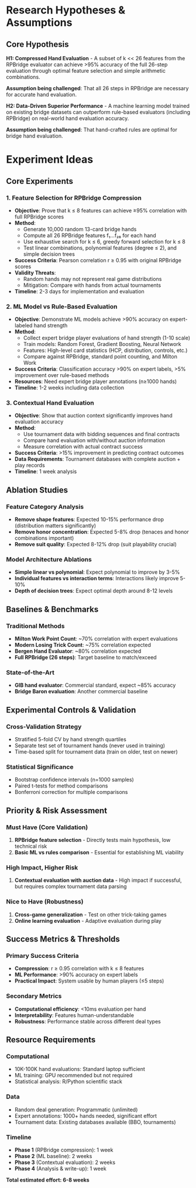 # Research Hypotheses & Assumptions

## Core Hypothesis

**H1: Compressed Hand Evaluation** - A subset of k << 26 features from the RPBridge evaluator can achieve >95% accuracy of the full 26-step evaluation through optimal feature selection and simple arithmetic combinations.

**Assumption being challenged**: That all 26 steps in RPBridge are necessary for accurate hand evaluation.

**H2: Data-Driven Superior Performance** - A machine learning model trained on existing bridge datasets can outperform rule-based evaluators (including RPBridge) on real-world hand evaluation accuracy.

**Assumption being challenged**: That hand-crafted rules are optimal for bridge hand evaluation.

# Experiment Ideas

## Core Experiments

### 1. **Feature Selection for RPBridge Compression**

* **Objective**: Prove that k ≤ 8 features can achieve ≥95% correlation with full RPBridge scores
* **Method**:
  * Generate 10,000 random 13-card bridge hands
  * Compute all 26 RPBridge features f₁...f₂₆ for each hand
  * Use exhaustive search for k ≤ 6, greedy forward selection for k ≤ 8
  * Test linear combinations, polynomial features (degree ≤ 2), and simple decision trees
* **Success Criteria**: Pearson correlation r ≥ 0.95 with original RPBridge scores
* **Validity Threats**:
  * Random hands may not represent real game distributions
  * Mitigation: Compare with hands from actual tournaments
* **Timeline**: 2-3 days for implementation and evaluation

### 2. **ML Model vs Rule-Based Evaluation**

* **Objective**: Demonstrate ML models achieve >90% accuracy on expert-labeled hand strength
* **Method**:
  * Collect expert bridge player evaluations of hand strength (1-10 scale)
  * Train models: Random Forest, Gradient Boosting, Neural Network
  * Features: High-level card statistics (HCP, distribution, controls, etc.)
  * Compare against RPBridge, standard point counting, and Milton Work
* **Success Criteria**: Classification accuracy >90% on expert labels, >5% improvement over rule-based methods
* **Resources**: Need expert bridge player annotations (n≥1000 hands)
* **Timeline**: 1-2 weeks including data collection

### 3. **Contextual Hand Evaluation**

* **Objective**: Show that auction context significantly improves hand evaluation accuracy
* **Method**:
  * Use tournament data with bidding sequences and final contracts
  * Compare hand evaluation with/without auction information
  * Measure correlation with actual contract success
* **Success Criteria**: >15% improvement in predicting contract outcomes
* **Data Requirements**: Tournament databases with complete auction + play records
* **Timeline**: 1 week analysis

## Ablation Studies

### Feature Category Analysis

* **Remove shape features**: Expected 10-15% performance drop (distribution matters significantly)
* **Remove honor concentration**: Expected 5-8% drop (tenaces and honor combinations important)
* **Remove suit quality**: Expected 8-12% drop (suit playability crucial)

### Model Architecture Ablations

* **Simple linear vs polynomial**: Expect polynomial to improve by 3-5%
* **Individual features vs interaction terms**: Interactions likely improve 5-10%
* **Depth of decision trees**: Expect optimal depth around 8-12 levels

## Baselines & Benchmarks

### Traditional Methods

* **Milton Work Point Count**: \~70% correlation with expert evaluations
* **Modern Losing Trick Count**: \~75% correlation expected
* **Bergen Hand Evaluator**: \~80% correlation expected
* **Full RPBridge (26 steps)**: Target baseline to match/exceed

### State-of-the-Art

* **GIB hand evaluator**: Commercial standard, expect \~85% accuracy
* **Bridge Baron evaluation**: Another commercial baseline

## Experimental Controls & Validation

### Cross-Validation Strategy

* Stratified 5-fold CV by hand strength quartiles
* Separate test set of tournament hands (never used in training)
* Time-based split for tournament data (train on older, test on newer)

### Statistical Significance

* Bootstrap confidence intervals (n\=1000 samples)
* Paired t-tests for method comparisons
* Bonferroni correction for multiple comparisons

## Priority & Risk Assessment

### Must Have (Core Validation)

1. **RPBridge feature selection** - Directly tests main hypothesis, low technical risk
2. **Basic ML vs rules comparison** - Essential for establishing ML viability

### High Impact, Higher Risk

1. **Contextual evaluation with auction data** - High impact if successful, but requires complex tournament data parsing

### Nice to Have (Robustness)

1. **Cross-game generalization** - Test on other trick-taking games
2. **Online learning evaluation** - Adaptive evaluation during play

## Success Metrics & Thresholds

### Primary Success Criteria

* **Compression**: r ≥ 0.95 correlation with k ≤ 8 features
* **ML Performance**: >90% accuracy on expert labels
* **Practical Impact**: System usable by human players (≤5 steps)

### Secondary Metrics

* **Computational efficiency**: \<10ms evaluation per hand
* **Interpretability**: Features human-understandable
* **Robustness**: Performance stable across different deal types

## Resource Requirements

### Computational

* 10K-100K hand evaluations: Standard laptop sufficient
* ML training: GPU recommended but not required
* Statistical analysis: R/Python scientific stack

### Data

* Random deal generation: Programmatic (unlimited)
* Expert annotations: 1000+ hands needed, significant effort
* Tournament data: Existing databases available (BBO, tournaments)

### Timeline

* **Phase 1** (RPBridge compression): 1 week
* **Phase 2** (ML baseline): 2 weeks
* **Phase 3** (Contextual evaluation): 2 weeks
* **Phase 4** (Analysis & write-up): 1 week

**Total estimated effort: 6-8 weeks**